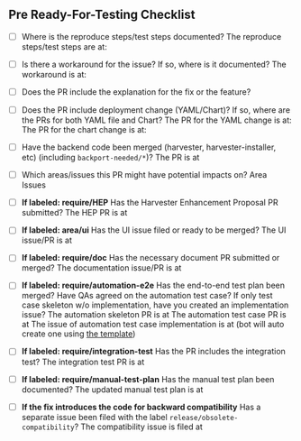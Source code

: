 
## Pre Ready-For-Testing Checklist
* [ ] Where is the reproduce steps/test steps documented?
The reproduce steps/test steps are at:

* [ ] Is there a workaround for the issue? If so, where is it documented?
The workaround is at:

* [ ] Does the PR include the explanation for the fix or the feature?

* [ ] Does the PR include deployment change (YAML/Chart)? If so, where are the PRs for both YAML file and Chart?
The PR for the YAML change is at:
The PR for the chart change is at:

* [ ] Have the backend code been merged (harvester, harvester-installer, etc) (including `backport-needed/*`)?
The PR is at

* [ ] Which areas/issues this PR might have potential impacts on?
Area
Issues

* [ ] **If labeled: require/HEP** Has the Harvester Enhancement Proposal PR submitted?
The HEP PR is at

* [ ] **If labeled: area/ui** Has the UI issue filed or ready to be merged?
The UI issue/PR is at

* [ ] **If labeled: require/doc** Has the necessary document PR submitted or merged?
The documentation issue/PR is at

* [ ] **If labeled: require/automation-e2e** Has the end-to-end test plan been merged? Have QAs agreed on the automation test case? If only test case skeleton w/o implementation, have you created an implementation issue?
The automation skeleton PR is at
The automation test case PR is at
The issue of automation test case implementation is at (bot will auto create one using [the template](https://github.com/harvester/test/issues/new?assignees=&labels=area%2Ftest&template=test.md&title=%5BTEST%5D))

* [ ] **If labeled: require/integration-test** Has the PR includes the integration test?
The integration test PR is at

* [ ] **If labeled: require/manual-test-plan** Has the manual test plan been documented?
The updated manual test plan is at

* [ ] **If the fix introduces the code for backward compatibility** Has a separate issue been filed with the label `release/obsolete-compatibility`?
The compatibility issue is filed at
